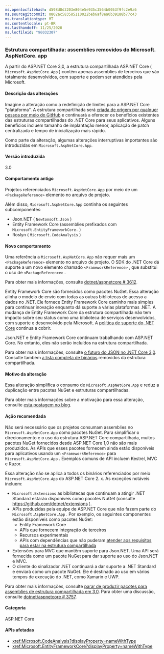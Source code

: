 ```yaml
---
ms.openlocfilehash: d598d8d3203e804e5e935c3564b0053f9fc2e9a6
ms.sourcegitcommit: 0802ac583585110022beb6af8ea0b39188b77c43
ms.translationtype: MT
ms.contentlocale: pt-BR
ms.lasthandoff: 11/25/2020
ms.locfileid: "96032307"
---
```

### <a name="shared-framework-assemblies-removed-from-microsoftaspnetcoreapp"></a>Estrutura compartilhada: assemblies removidos do Microsoft. AspNetCore. app

A partir do ASP.NET Core 3,0, a estrutura compartilhada ASP.NET Core ( `Microsoft.AspNetCore.App` ) contém apenas assemblies de terceiros que são totalmente desenvolvidos, com suporte e podem ser atendidos pela Microsoft.

#### <a name="change-description"></a>Descrição das alterações

Imagine a alteração como a redefinição de limites para a ASP.NET Core "plataforma". A estrutura compartilhada será [criada de origem por qualquer pessoa por meio do GitHub](https://github.com/dotnet/source-build) e continuará a oferecer os benefícios existentes das estruturas compartilhadas do .NET Core para seus aplicativos. Alguns benefícios incluem tamanho de implantação menor, aplicação de patch centralizada e tempo de inicialização mais rápido.

Como parte da alteração, algumas alterações interruptivas importantes são introduzidas em `Microsoft.AspNetCore.App`.

#### <a name="version-introduced"></a>Versão introduzida

3.0

#### <a name="old-behavior"></a>Comportamento antigo

Projetos referenciados `Microsoft.AspNetCore.App` por meio de um `<PackageReference>` elemento no arquivo de projeto.

Além disso, `Microsoft.AspNetCore.App` continha os seguintes subcomponentes:

- Json.NET ( `Newtonsoft.Json` )
- Entity Framework Core (assemblies prefixados com `Microsoft.EntityFrameworkCore.` )
- Roslyn ( `Microsoft.CodeAnalysis` )

#### <a name="new-behavior"></a>Novo comportamento

Uma referência a `Microsoft.AspNetCore.App` não requer mais um `<PackageReference>` elemento no arquivo de projeto. O SDK do .NET Core dá suporte a um novo elemento chamado `<FrameworkReference>` , que substitui o uso de `<PackageReference>` .

Para obter mais informações, consulte [dotnet/aspnetcore # 3612](https://github.com/dotnet/aspnetcore/issues/3612).

Entity Framework Core são fornecidos como pacotes NuGet. Essa alteração alinha o modelo de envio com todas as outras bibliotecas de acesso a dados no .NET. Ele fornece Entity Framework Core caminho mais simples para continuar inovação enquanto dá suporte a várias plataformas .NET. A mudança de Entity Framework Core da estrutura compartilhada não tem impacto sobre seu status como uma biblioteca de serviços desenvolvidos, com suporte e desenvolvido pela Microsoft. A [política de suporte do .NET Core](https://dotnet.microsoft.com/platform/support/policy/dotnet-core) continua a cobrir.

Json.NET e Entity Framework Core continuam trabalhando com ASP.NET Core. No entanto, eles não serão incluídos na estrutura compartilhada.

Para obter mais informações, consulte [o futuro do JSON no .NET Core 3,0](https://github.com/dotnet/announcements/issues/90). Consulte também [a lista completa de binários](https://github.com/dotnet/aspnetcore/issues/3755) removidos da estrutura compartilhada.

#### <a name="reason-for-change"></a>Motivo da alteração

Essa alteração simplifica o consumo de `Microsoft.AspNetCore.App` e reduz a duplicação entre pacotes NuGet e estruturas compartilhadas.

Para obter mais informações sobre a motivação para essa alteração, consulte [esta postagem no blog](https://devblogs.microsoft.com/aspnet/a-first-look-at-changes-coming-in-asp-net-core-3-0/).

#### <a name="recommended-action"></a>Ação recomendada

Não será necessário que os projetos consumam assemblies no `Microsoft.AspNetCore.App` como pacotes NuGet. Para simplificar o direcionamento e o uso da estrutura ASP.NET Core compartilhada, muitos pacotes NuGet fornecidos desde ASP.NET Core 1,0 não são mais produzidos. As APIs que esses pacotes fornecem ainda estão disponíveis para aplicativos usando um `<FrameworkReference>` para `Microsoft.AspNetCore.App` . Exemplos comuns de API incluem Kestrel, MVC e Razor.

Essa alteração não se aplica a todos os binários referenciados por meio `Microsoft.AspNetCore.App` do ASP.NET Core 2. x. As exceções notáveis incluem:

- `Microsoft.Extensions` as bibliotecas que continuam a atingir .NET Standard estarão disponíveis como pacotes NuGet (consulte <https://github.com/dotnet/extensions> ).
- APIs produzidas pela equipe de ASP.NET Core que não fazem parte do `Microsoft.AspNetCore.App` . Por exemplo, os seguintes componentes estão disponíveis como pacotes NuGet:
  - Entity Framework Core
  - APIs que fornecem integração de terceiros
  - Recursos experimentais
  - APIs com dependências que não puderam [atender aos requisitos para estar na estrutura compartilhada](https://github.com/dotnet/aspnetcore/blob/4e44e5bcbedd961cc0d4f6b846699c7c494f5597/docs/SharedFramework.md)
- Extensões para MVC que mantêm suporte para Json.NET. Uma API será fornecida como um pacote NuGet para dar suporte ao uso do Json.NET e MVC.
- O cliente do sinalizador .NET continuará a dar suporte a .NET Standard e enviará como um pacote NuGet. Ele é destinado ao uso em vários tempos de execução do .NET, como Xamarin e UWP.

Para obter mais informações, consulte [parar de produzir pacotes para assemblies de estrutura compartilhada em 3,0](https://github.com/dotnet/aspnetcore/issues/3756). Para obter uma discussão, consulte [dotnet/aspnetcore # 3757](https://github.com/dotnet/aspnetcore/issues/3757).

#### <a name="category"></a>Categoria

ASP.NET Core

#### <a name="affected-apis"></a>APIs afetadas

- <xref:Microsoft.CodeAnalysis?displayProperty=nameWithType>
- <xref:Microsoft.EntityFrameworkCore?displayProperty=nameWithType>

<!--

#### Affected APIs

- `N:Microsoft.CodeAnalysis`
- `N:Microsoft.EntityFrameworkCore`

-->
